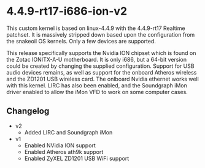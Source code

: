 # 4.4.9-rt17-i686-ion-v2

This custom kernel is based on linux-4.4.9 with the 4.4.9-rt17 Realtime
patchset. It is massively stripped down based upon the configuration
from the snakeoil OS kernels. Only a few devices are supported.

This release specifically supports the Nvidia ION chipset which is
found on the Zotac IONITX-A-U motherboard. It is only i686, but a
64-bit version could be created by changing the supplied configuration.
Support for USB audio devices remains, as well as support for the onboard
Atheros wireless and the ZD1201 USB wireless card. The onlboard Nvidia
ethernet works well with this kernel. LIRC has also been enabled,
and the Soundgraph iMon driver enabled to allow the iMon VFD to
work on some computer cases.

## Changelog

* v2
    * Added LIRC and Soundgraph iMon
* v1
    * Enabled NVidia ION support
    * Enabled Atheros ath9k support
    * Enabled ZyXEL ZD1201 USB WiFi support
